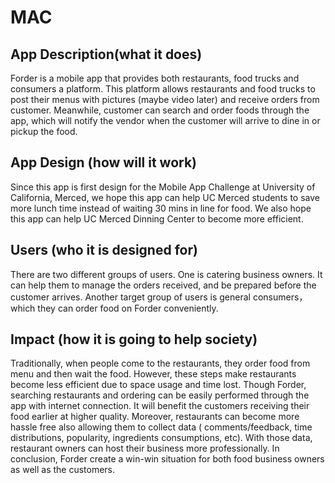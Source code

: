 # MAC
## App Description(what it does)
Forder is a mobile app that provides both restaurants, food trucks and consumers a platform.
This platform allows restaurants and food trucks to post their menus with pictures
(maybe video later) and receive orders from customer. Meanwhile, customer can search and order foods
through the app, which will notify the vendor when the customer will arrive to dine in or pickup
the food.

## App Design (how will it work)
Since this app is first design for the Mobile App Challenge at University of California, Merced, we
hope this app can help UC Merced students to save more lunch time instead of waiting 30 mins in line
for food. We also hope this app can help UC Merced Dinning Center to become more efficient.

## Users (who it is designed for)
There are two different groups of users. One is catering business owners. It can help them to manage
the orders received, and be prepared before the customer arrives. Another target group of users is
general consumers，which they can order food on Forder conveniently.

## Impact (how it is going to help society)
Traditionally, when people come to the restaurants, they order food from menu and then wait the food.
 However, these steps make restaurants become less efficient due to space usage and time lost.
Though Forder, searching restaurants and ordering can be easily performed through the app with
internet connection. It will benefit the customers receiving their food earlier at higher quality.
Moreover, restaurants can become more hassle free also allowing them to collect data
( comments/feedback, time distributions, popularity, ingredients consumptions, etc). With those data,
restaurant owners can host their business more professionally. In conclusion, Forder create a win-win
situation for both food business owners as well as the customers.